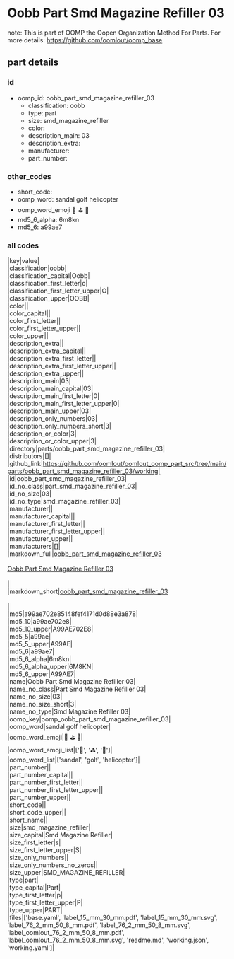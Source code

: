 # Oobb Part Smd Magazine Refiller 03  

note: This is part of OOMP the Oopen Organization Method For Parts. For more details: https://github.com/oomlout/oomp_base

##  part details





### id
* oomp_id: oobb_part_smd_magazine_refiller_03
  * classification: oobb
  * type: part
  * size: smd_magazine_refiller
  * color: 
  * description_main: 03
  * description_extra: 
  * manufacturer: 
  * part_number: 

### other_codes
* short_code: 
* oomp_word: sandal golf helicopter
* oomp_word_emoji :sandal: :golf: :helicopter:
* md5_6_alpha: 6m8kn
* md5_6: a99ae7

### all codes 
|key|value|  
|classification|oobb|  
|classification_capital|Oobb|  
|classification_first_letter|o|  
|classification_first_letter_upper|O|  
|classification_upper|OOBB|  
|color||  
|color_capital||  
|color_first_letter||  
|color_first_letter_upper||  
|color_upper||  
|description_extra||  
|description_extra_capital||  
|description_extra_first_letter||  
|description_extra_first_letter_upper||  
|description_extra_upper||  
|description_main|03|  
|description_main_capital|03|  
|description_main_first_letter|0|  
|description_main_first_letter_upper|0|  
|description_main_upper|03|  
|description_only_numbers|03|  
|description_only_numbers_short|3|  
|description_or_color|3|  
|description_or_color_upper|3|  
|directory|parts/oobb_part_smd_magazine_refiller_03|  
|distributors|[]|  
|github_link|https://github.com/oomlout/oomlout_oomp_part_src/tree/main/parts/oobb_part_smd_magazine_refiller_03/working|  
|id|oobb_part_smd_magazine_refiller_03|  
|id_no_class|part_smd_magazine_refiller_03|  
|id_no_size|03|  
|id_no_type|smd_magazine_refiller_03|  
|manufacturer||  
|manufacturer_capital||  
|manufacturer_first_letter||  
|manufacturer_first_letter_upper||  
|manufacturer_upper||  
|manufacturers|[]|  
|markdown_full|[oobb_part_smd_magazine_refiller_03](https://github.com/oomlout/oomlout_oomp_part_src/tree/main/parts/oobb_part_smd_magazine_refiller_03/working)<br>[](https://github.com/oomlout/oomlout_oomp_part_src/tree/main/parts/oobb_part_smd_magazine_refiller_03/working)<br>[Oobb Part Smd Magazine Refiller 03](https://github.com/oomlout/oomlout_oomp_part_src/tree/main/parts/oobb_part_smd_magazine_refiller_03/working)<br><br>|  
|markdown_short|[oobb_part_smd_magazine_refiller_03](https://github.com/oomlout/oomlout_oomp_part_src/tree/main/parts/oobb_part_smd_magazine_refiller_03/working)<br><br>|  
|md5|a99ae702e85148fef4171d0d88e3a878|  
|md5_10|a99ae702e8|  
|md5_10_upper|A99AE702E8|  
|md5_5|a99ae|  
|md5_5_upper|A99AE|  
|md5_6|a99ae7|  
|md5_6_alpha|6m8kn|  
|md5_6_alpha_upper|6M8KN|  
|md5_6_upper|A99AE7|  
|name|Oobb Part Smd Magazine Refiller 03|  
|name_no_class|Part Smd Magazine Refiller 03|  
|name_no_size|03|  
|name_no_size_short|3|  
|name_no_type|Smd Magazine Refiller 03|  
|oomp_key|oomp_oobb_part_smd_magazine_refiller_03|  
|oomp_word|sandal golf helicopter|  
|oomp_word_emoji|:sandal: :golf: :helicopter:|  
|oomp_word_emoji_list|[':sandal:', ':golf:', ':helicopter:']|  
|oomp_word_list|['sandal', 'golf', 'helicopter']|  
|part_number||  
|part_number_capital||  
|part_number_first_letter||  
|part_number_first_letter_upper||  
|part_number_upper||  
|short_code||  
|short_code_upper||  
|short_name||  
|size|smd_magazine_refiller|  
|size_capital|Smd Magazine Refiller|  
|size_first_letter|s|  
|size_first_letter_upper|S|  
|size_only_numbers||  
|size_only_numbers_no_zeros||  
|size_upper|SMD_MAGAZINE_REFILLER|  
|type|part|  
|type_capital|Part|  
|type_first_letter|p|  
|type_first_letter_upper|P|  
|type_upper|PART|  
|files|['base.yaml', 'label_15_mm_30_mm.pdf', 'label_15_mm_30_mm.svg', 'label_76_2_mm_50_8_mm.pdf', 'label_76_2_mm_50_8_mm.svg', 'label_oomlout_76_2_mm_50_8_mm.pdf', 'label_oomlout_76_2_mm_50_8_mm.svg', 'readme.md', 'working.json', 'working.yaml']|  
